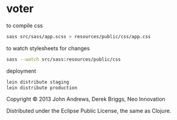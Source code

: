# voter

to compile css

```bash
sass src/sass/app.scss > resources/public/css/app.css
``````


to watch stylesheets for changes

```bash
sass --watch src/sass:resources/public/css
``````

deployment

```bash
lein distribute staging
lein distribute production
```

Copyright © 2013 John Andrews, Derek Briggs, Neo Innovation

Distributed under the Eclipse Public License, the same as Clojure.
